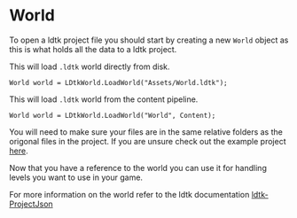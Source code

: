 # World

To open a ldtk project file you should start by creating a new `World` object as this is what holds all the data to a ldtk project.
  
  
  
This will load `.ldtk` world directly from disk.

```
World world = LDtkWorld.LoadWorld("Assets/World.ldtk");
```

This will load `.ldtk` world from the content pipeline.

```
World world = LDtkWorld.LoadWorld("World", Content);
```

You will need to make sure your files are in the same relative folders as the origonal files in the project.
If you are unsure check out the example project [here](https://github.com/IrishBruse/LDtkMonogameExample).

Now that you have a reference to the world you can use it for handling levels you want to use in your game.

For more information on the world refer to the ldtk documentation [ldtk-ProjectJson](https://ldtk.io/json/#ldtk-ProjectJson)
